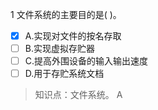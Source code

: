 1
文件系统的主要目的是( )。
- [x] A.实现对文件的按名存取 
- [ ] B.实现虚拟存贮器 
- [ ] C.提高外围设备的输入输出速度 
- [ ] D.用于存贮系统文档

> 知识点：文件系统。
> A
